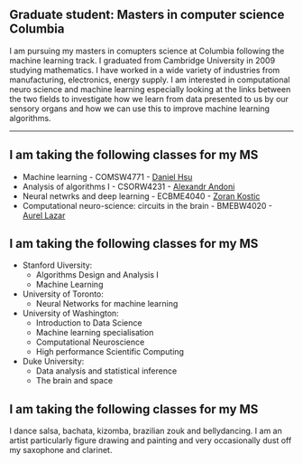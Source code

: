## Graduate student: Masters in computer science Columbia

I am pursuing my masters in comupters science at Columbia following the machine learning track. I graduated from Cambridge University in 2009 studying mathematics. I have worked in a wide variety of industries from manufacturing, electronics, energy supply. I am interested in computational neuro science and machine learning especially looking at the links between the two fields to investigate how we learn from data presented to us by our sensory organs and how we can use this to improve machine learning algorithms.

---
## I am taking the following classes for my MS

 - Machine learning - COMSW4771 - [Daniel Hsu](http://www.cs.columbia.edu/~djhsu/)
 - Analysis of algorithms I - CSORW4231 - [Alexandr Andoni](http://www.mit.edu/~andoni/)
 - Neural netwrks and deep learning - ECBME4040 - [Zoran Kostic](https://sites.google.com/site/mobiledcc/people/zk-my-page/)
 - Computational neuro-science: circuits in the brain - BMEBW4020 - [Aurel Lazar](http://www.ee.columbia.edu/~aurel//)

## I am taking the following classes for my MS

* Stanford Uiversity:
  * Algorithms Design and Analysis I
  * Machine Learning
* University of Toronto:
  * Neural Networks for machine learning
* University of Washington:
  * Introduction to Data Science
  * Machine learning specialisation
  * Computational Neuroscience
  * High performance Scientific Computing
* Duke University:
  * Data analysis and statistical inference
  * The brain and space


## I am taking the following classes for my MS

I dance salsa, bachata, kizomba, brazilian zouk and bellydancing. I am an artist particularly figure drawing and painting and very occasionally dust off my saxophone and clarinet.
